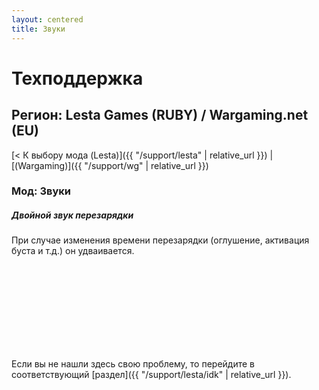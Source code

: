 ```yaml
---
layout: centered
title: Звуки
---
```


# Техподдержка

## Регион: Lesta Games (RUBY) / Wargaming.net (EU)

[< К выбору мода (Lesta)]({{ "/support/lesta" | relative_url }}) \| [(Wargaming)]({{ "/support/wg" | relative_url }})

### Мод: Звуки

##### Двойной звук перезарядки

При случае изменения времени перезарядки (оглушение, активация буста и т.д.) он удваивается.

<br>
<br>
<br>
<br>
<br>
<br>
<br>
<br>

<div>
    <div class="b-hr-layoutfix">
        <div class="b-hr-block"><span></span></div>
    </div>
</div>

Если вы не нашли здесь свою проблему, то перейдите в соответствующий [раздел]({{ "/support/lesta/idk" | relative_url }}).
